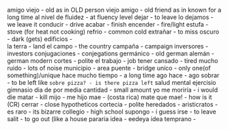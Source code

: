 amigo viejo - old as in OLD person
viejo amigo - old friend as in known for a long time
al nivel de fluidez - at fluency level
dejar - to leave
lo dejamos - we leave it
conducir - drive
acabar - finish
encender - fire/light
estufa - stove (for heat not cooking)
refrio - common cold
extrañar - to miss
oscuro - dark (gets)
edificios -  
la terra - land
el campo - the country
campaña - campaign
inversores - investors
conjugaciones - conjegations
germánico - old german
alemán - german modern
cortes - polite
el trabajo - job
tener cansado -  tired
mucho ruido - lots of noise
municipio - area
puente - bridge
uníco - only one(of something)/unique
hace mucho tiempo - a long time ago
hace - ago
sobrar - to be left like `sobre pizza? - is there pizza left`
salud mental
ejercisio
gimnasio
dia de por media
cantidad - small amount
yo me moriría - i would die
matar - kill
mijo - me hijo
mae - (costa rica) mate
que mae! - how is it (CR)
cerrar - close
hypotheticos 
cortecia - polite
heredados - 
aristicratos - 
es raro - its bizarre
collegio - high school
supongo - i guess
irse - to leave
salit - to go out (like a house 
pararia 
idea - eedeya idea
temprano - 
<!--stackedit_data:
eyJoaXN0b3J5IjpbNjI3OTg5MDI3LC0xMzg1NDcwMDkyXX0=
-->